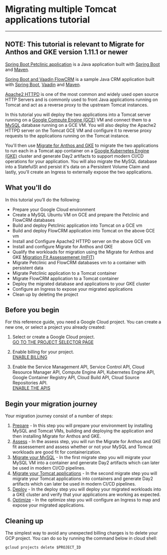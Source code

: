 # Migrating multiple Tomcat applications tutorial 

---
**NOTE:**
This tutorial is relevant to Migrate for Anthos and GKE version 1.11.1 or newer
---
[Spring Boot Petclinic application](https://github.com/spring-projects/spring-petclinic) is a Java application built with [Spring Boot](https://spring.io/projects/spring-boot) and [Maven](https://maven.apache.org/).

[Spring Boot and Vaadin FlowCRM](https://github.com/eitaneib/flow-crm-tutorial) is a sample Java CRM application built with [Spring Boot](https://spring.io/projects/spring-boot), [Vaadin](http://vaadin.com/) and [Maven](https://maven.apache.org/).

[Apache2 HTTPD](https://httpd.apache.org/) is one of the most common and widely used open source HTTP Servers and is commonly used to front Java applications running on Tomcat and act as a reverse proxy to the upstream Tomcat instances.

In this tutorial you will deploy the two applications into a Tomcat server running on a [Google Compute Engine (GCE)](https://cloud.google.com/compute) VM and connect them to a [MySQL](https://www.mysql.com/) database running on a GCE VM. You will also deploy the Apache2 HTTPD server on the Tomcat GCE VM and configure it to reverse proxy requests to the applications running on the Tomcat instance.

You'll then use [Migrate for Anthos and GKE](https://cloud.google.com/migrate/anthos) to migrate the two applications to run each in a Tomcat app container on a [Google Kubernetes Engine (GKE)](https://cloud.google.com/kubernetes-engine) cluster and generate Day2 artifacts to support modern CI/CD operations for your application. You will also migrate the MySQL database into a StatefulSt and persist it's data on a Persistent Volume Claim and lastly, you'll create an Ingress to externally expose the two applications.

## What you'll do

In this tutorial you’ll do the following:

* Prepare your Google Cloud environment
* Create a MySQL Ubuntu VM on GCE  and prepare the Petclinic and FlowCRM databases
* Build and deploy Petclinic application into Tomcat on a GCE vm
* Build and deploy FlowCRM application into Tomcat on the above GCE vm
* Install and Configure Apache2 HTTPD server on the above GCE vm
* Install and configure Migrate for Anthos and GKE
* Qualify the workloads for migration using the Migrate for Anthos and GKE [Migration Fit Assessemenet (mFIT)](https://cloud.google.com/migrate/anthos/docs/fit-assessment)
* Migrate Petclinic and FlowCRM databases vm to a container with persistent data
* Migrate Petclinic application to a Tomcat container
* Migrate FlowCRM application to a Tomcat container
* Deploy the migrated database and applications to your GKE cluster
* Configure an Ingress to expose your migrated applications
* Clean up by deleting the project

## Before you begin

For this reference guide, you need a Google Cloud project. You can create a new one, or select a project you already created:

1. Select or create a Google Cloud project.  
[GO TO THE PROJECT SELECTOR PAGE](https://console.cloud.google.com/cloud-resource-manager)

2. Enable billing for your project.  
[ENABLE BILLING](https://support.google.com/cloud/answer/6293499#enable-billing)

3. Enable the Service Management API, Service Control API, Cloud Resource Manager API, Compute Engine API, Kubernetes Engine API, Google Container Registry API, Cloud Build API, Cloud Source Repositories API.  
[ENABLE THE APIS](https://console.cloud.google.com/flows/enableapi?apiid=servicemanagement.googleapis.com%20servicecontrol.googleapis.com%20cloudresourcemanager.googleapis.com%20compute.googleapis.com%20container.googleapis.com%20containerregistry.googleapis.com%20cloudbuild.googleapis.com%20sourcerepo.googleapis.com)

## Begin your migration journey
Your migration journey consist of a number of steps:  
1. [Prepare](1-prepare/README.md) - In this step you will prepare your environment by installing MySQL and Tomcat VMs, building and deploying the application and then installing Migrate for Anthos and GKE.
2. [Assess](2-assess/README.md) - In the assess step, you will run the Migrate for Anthos and GKE fit assessement and assess whether or not your MySQL and Tomcat workloads are good fit for containerization.
3. [Migrate your MySQL](3-migrate-db/README.md) - In the first migrate step you will migrate your MySQL VM into a container and generate Day2 artifacts which can later be used in modern CI/CD pipelines.
4. [Migrate your Tomcat applications](4-migrate-tomcat/README.md) - In the second migrate step you will migrate your Tomcat applications into containers and generate Day2 artifacts which can later be used in modern CI/CD pipelines.
5. [Deploy](5-deploy/README.md) - In the deploy step you will deploy your migrated workloads into a GKE cluster and verify that your applications are working as expected.
6. [Optimize](6-optimize/README.md) - In the optimize step you will configure an Ingress to map and expose your migrated applications.

## Cleaning up
The simplest way to avoid any unexpected billing charges is to delete your GCP project. You can do so by running the command below in cloud shell:
```
gcloud projects delete $PROJECT_ID
```